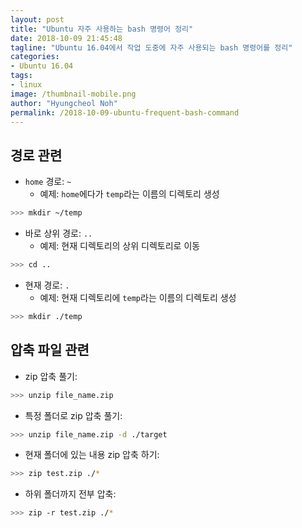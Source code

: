 ```yaml
---
layout: post
title: "Ubuntu 자주 사용하는 bash 명령어 정리"
date: 2018-10-09 21:45:48
tagline: "Ubuntu 16.04에서 작업 도중에 자주 사용되는 bash 명령어를 정리"
categories:
- Ubuntu 16.04
tags:
- linux
image: /thumbnail-mobile.png
author: "Hyungcheol Noh"
permalink: /2018-10-09-ubuntu-frequent-bash-command
---
```


## 경로 관련
- `home` 경로: `~`
  - 예제: `home`에다가 `temp`라는 이름의 디렉토리 생성

```bash
>>> mkdir ~/temp
```

- 바로 상위 경로: `..`
  - 예제: 현재 디렉토리의 상위 디렉토리로 이동

```bash
>>> cd ..
```

- 현재 경로: `.`
  - 예제: 현재 디렉토리에 `temp`라는 이름의 디렉토리 생성

```bash
>>> mkdir ./temp
```

## 압축 파일 관련
- zip 압축 풀기:

```bash
>>> unzip file_name.zip
```

- 특정 폴더로 zip 압축 풀기:

```bash
>>> unzip file_name.zip -d ./target
```

- 현재 폴더에 있는 내용 zip 압축 하기:

```bash
>>> zip test.zip ./*
```

- 하위 폴더까지 전부 압축:

```bash
>>> zip -r test.zip ./*
```
